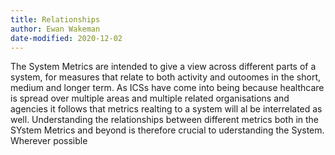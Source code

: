 ```yaml
---
title: Relationships
author: Ewan Wakeman
date-modified: 2020-12-02
---
```


The System Metrics are intended to give a view across different parts of a system, for measures that relate to both activity and outoomes in the short, medium and longer term. As ICSs have come into being because healthcare is spread over multiple areas and multiple related organisations and agencies it follows that metrics realting to a system will al be interrelated as well. Understanding the relationships between different metrics both in the SYstem Metrics and beyond is therefore crucial to uderstanding the System. Wherever possible